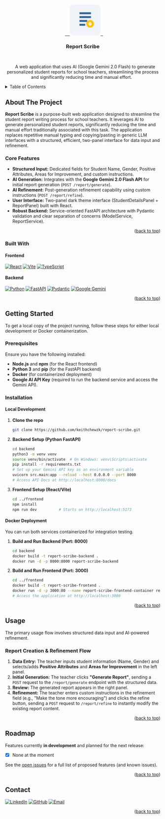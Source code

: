 <div align="center">
  <a href="https://github.com/keithchewzk/report-scribe">
    <img src="frontend/public/report-scribe.svg" alt="Logo" width="100" height="100">
  </a>

<h3 align="center">Report Scribe</h3>

  <p align="center">
    A web application that uses AI (Google Gemini 2.0 Flash) to generate personalized student reports for school teachers, streamlining the process and significantly reducing time and manual effort.
  </p>
</div>


<details>
  <summary>Table of Contents</summary>
  <ol>
    <li>
      <a href="#about-the-project">About The Project</a>
      <ul>
        <li><a href="#built-with">Built With</a></li>
      </ul>
    </li>
    <li>
      <a href="#getting-started">Getting Started</a>
      <ul>
        <li><a href="#prerequisites">Prerequisites</a></li>
        <li><a href="#installation">Installation</a></li>
      </ul>
    </li>
    <li><a href="#usage">Usage</a></li>
    <li><a href="#roadmap">Roadmap</a></li>
    <li><a href="#contributing">Contributing</a></li>
    <li><a href="#license">License</a></li>
    <li><a href="#contact">Contact</a></li>
    <li><a href="#acknowledgments">Acknowledgments</a></li>
  </ol>
</details>


## About The Project

**Report Scribe** is a purpose-built web application designed to streamline the student report writing process for school teachers. It leverages AI to generate personalized student reports, significantly reducing the time and manual effort traditionally associated with this task. The application replaces repetitive manual typing and copying/pasting in generic LLM interfaces with a structured, efficient, two-panel interface for data input and refinement.

### Core Features

* **Structured Input:** Dedicated fields for Student Name, Gender, Positive Attributes, Areas for Improvement, and custom instructions.
* **AI Generation:** Integrates with the **Google Gemini 2.0 Flash API** for initial report generation (`POST /report/generate`).
* **AI Refinement:** Post-generation refinement capability using custom instructions (`POST /report/refine`).
* **User Interface:** Two-panel dark theme interface (StudentDetailsPanel + ReportPanel) built with React.
* **Robust Backend:** Service-oriented FastAPI architecture with Pydantic validation and clear separation of concerns (ModelService, ReportService).

<p align="right">(<a href="#readme-top">back to top</a>)</p>


### Built With

#### Frontend
[![React][React.js]][React-url] [![Vite][Vite.js]][Vite-url] [![TypeScript][TypeScript.js]][TypeScript-url]

#### Backend 
[![Python][Python.js]][Python-url] [![FastAPI][FastAPI.js]][FastAPI-url] [![Pydantic][Pydantic.js]][Pydantic-url] [![Google Gemini][Gemini.js]][Gemini-url]

<p align="right">(<a href="#readme-top">back to top</a>)</p>


## Getting Started

To get a local copy of the project running, follow these steps for either local development or Docker containerization.

### Prerequisites

Ensure you have the following installed:
* **Node.js** and **npm** (for the React frontend)
* **Python 3** and **pip** (for the FastAPI backend)
* **Docker** (for containerized deployment)
* **Google AI API Key** (required to run the backend service and access the Gemini API).

### Installation

#### Local Development

1.  **Clone the repo**
    ```sh
    git clone https://github.com/keithchewzk/report-scribe.git
    ```

3.  **Backend Setup (Python FastAPI)**
    ```bash
    cd backend
    python3 -m venv venv
    source venv/bin/activate  # On Windows: venv\Scripts\activate
    pip install -r requirements.txt
    # Set up your Gemini API key as an environment variable
    uvicorn src.main:app --reload --host 0.0.0.0 --port 8000
    # Access API Docs at http://localhost:8000/docs
    ```

4.  **Frontend Setup (React/Vite)**
    ```bash
    cd ../frontend
    npm install
    npm run dev          # Starts on http://localhost:5173
    ```

#### Docker Deployment

You can run both services containerized for integration testing.

1.  **Build and Run Backend (Port: 8000)**
    ```bash
    cd backend
    docker build -t report-scribe-backend .
    docker run -d -p 8000:8000 report-scribe-backend
    ```
2.  **Build and Run Frontend (Port: 3000)**
    ```bash
    cd ../frontend
    docker build -t report-scribe-frontend .
    docker run -d -p 3000:80 --name report-scribe-frontend-container report-scribe-frontend
    # Access the application at http://localhost:3000
    ```

<p align="right">(<a href="#readme-top">back to top</a>)</p>


## Usage

The primary usage flow involves structured data input and AI-powered refinement.

### Report Creation & Refinement Flow

1.  **Data Entry:** The teacher inputs student information (Name, Gender) and selects/adds **Positive Attributes** and **Areas for Improvement** in the left panel.
2.  **Initial Generation:** The teacher clicks **"Generate Report"**, sending a `POST` request to the `/report/generate` endpoint with the structured data.
3.  **Review:** The generated report appears in the right panel.
4.  **Refinement:** The teacher enters custom instructions in the refinement field (e.g., "Make the tone more encouraging") and clicks the refine button, sending a `POST` request to `/report/refine` to instantly modify the existing report content.

<p align="right">(<a href="#readme-top">back to top</a>)</p>


## Roadmap

Features currently **in development** and planned for the next release:

* [x] None at the moment

See the [open issues](https://github.com/keithchewzk/report-scribe/issues) for a full list of proposed features (and known issues).

<p align="right">(<a href="#readme-top">back to top</a>)</p>



## Contact
[![LinkedIn][LinkedIn.badge]][LinkedIn.url] [![GitHub][GitHub.badge]][GitHub.url] [![Email][Email.badge]][Email.url]

<p align="right">(<a href="#readme-top">back to top</a>)</p>



[React.js]: https://img.shields.io/badge/React-20232A?style=for-the-badge&logo=react&logoColor=61DAFB
[React-url]: https://reactjs.org/
[Vite.js]: https://img.shields.io/badge/Vite-646CFF?style=for-the-badge&logo=vite&logoColor=white
[Vite-url]: https://vitejs.dev/
[TypeScript.js]: https://img.shields.io/badge/TypeScript-007ACC?style=for-the-badge&logo=typescript&logoColor=white
[TypeScript-url]: https://www.typescriptlang.org/
[Python.js]: https://img.shields.io/badge/Python-3776AB?style=for-the-badge&logo=python&logoColor=white
[Python-url]: https://www.python.org/
[FastAPI.js]: https://img.shields.io/badge/FastAPI-005571?style=for-the-badge&logo=fastapi
[FastAPI-url]: https://fastapi.tiangolo.com/
[Pydantic.js]: https://img.shields.io/badge/Pydantic-E92063?style=for-the-badge&logo=pydantic&logoColor=white
[Pydantic-url]: https://pydantic.dev/
[Gemini.js]: https://img.shields.io/badge/Google_Gemini-2C80FF?style=for-the-badge&logo=google&logoColor=white
[Gemini-url]: https://ai.google.dev/
[LinkedIn.badge]: https://img.shields.io/badge/-LinkedIn-0077B5?style=for-the-badge&logo=linkedin&logoColor=white
[LinkedIn.url]: https://www.linkedin.com/in/keithchewzikai
[GitHub.badge]: https://img.shields.io/badge/GitHub-100000?style=for-the-badge&logo=github&logoColor=white
[GitHub.url]: https://github.com/keithchewzk
[Email.badge]: https://img.shields.io/badge/Gmail-D14836?style=for-the-badge&logo=gmail&logoColor=white
[Email.url]: mailto:keithchewzk@gmail.com
